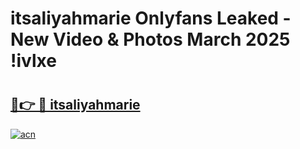 # itsaliyahmarie Onlyfans Leaked - New Video & Photos March 2025 !ivlxe

# <h2><a href="https://ys0p6r.iuczelnia.edu.pl?title=itsaliyahmarie&ref=ivlxe">🔗👉 🔴 itsaliyahmarie</a></h2>

[![acn](https://github.com/user-attachments/assets/0f9c940e-d8b0-45ae-aac7-cd30a18b3e1c)](https://ys0p6r.iuczelnia.edu.pl?title=itsaliyahmarie&ref=ivlxe)

